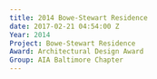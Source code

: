 ```yaml
---
title: 2014 Bowe-Stewart Residence
date: 2017-02-21 04:54:00 Z
Year: 2014
Project: Bowe-Stewart Residence
Award: Architectural Design Award
Group: AIA Baltimore Chapter
---
```


